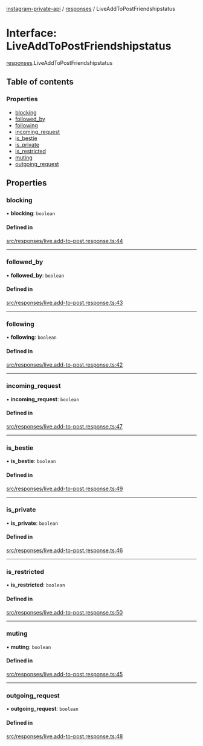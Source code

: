 [instagram-private-api](../../README.md) / [responses](../../modules/responses.md) / LiveAddToPostFriendshipstatus

# Interface: LiveAddToPostFriendshipstatus

[responses](../../modules/responses.md).LiveAddToPostFriendshipstatus

## Table of contents

### Properties

- [blocking](LiveAddToPostFriendshipstatus.md#blocking)
- [followed\_by](LiveAddToPostFriendshipstatus.md#followed_by)
- [following](LiveAddToPostFriendshipstatus.md#following)
- [incoming\_request](LiveAddToPostFriendshipstatus.md#incoming_request)
- [is\_bestie](LiveAddToPostFriendshipstatus.md#is_bestie)
- [is\_private](LiveAddToPostFriendshipstatus.md#is_private)
- [is\_restricted](LiveAddToPostFriendshipstatus.md#is_restricted)
- [muting](LiveAddToPostFriendshipstatus.md#muting)
- [outgoing\_request](LiveAddToPostFriendshipstatus.md#outgoing_request)

## Properties

### blocking

• **blocking**: `boolean`

#### Defined in

[src/responses/live.add-to-post.response.ts:44](https://github.com/Nerixyz/instagram-private-api/blob/4971f34/src/responses/live.add-to-post.response.ts#L44)

___

### followed\_by

• **followed\_by**: `boolean`

#### Defined in

[src/responses/live.add-to-post.response.ts:43](https://github.com/Nerixyz/instagram-private-api/blob/4971f34/src/responses/live.add-to-post.response.ts#L43)

___

### following

• **following**: `boolean`

#### Defined in

[src/responses/live.add-to-post.response.ts:42](https://github.com/Nerixyz/instagram-private-api/blob/4971f34/src/responses/live.add-to-post.response.ts#L42)

___

### incoming\_request

• **incoming\_request**: `boolean`

#### Defined in

[src/responses/live.add-to-post.response.ts:47](https://github.com/Nerixyz/instagram-private-api/blob/4971f34/src/responses/live.add-to-post.response.ts#L47)

___

### is\_bestie

• **is\_bestie**: `boolean`

#### Defined in

[src/responses/live.add-to-post.response.ts:49](https://github.com/Nerixyz/instagram-private-api/blob/4971f34/src/responses/live.add-to-post.response.ts#L49)

___

### is\_private

• **is\_private**: `boolean`

#### Defined in

[src/responses/live.add-to-post.response.ts:46](https://github.com/Nerixyz/instagram-private-api/blob/4971f34/src/responses/live.add-to-post.response.ts#L46)

___

### is\_restricted

• **is\_restricted**: `boolean`

#### Defined in

[src/responses/live.add-to-post.response.ts:50](https://github.com/Nerixyz/instagram-private-api/blob/4971f34/src/responses/live.add-to-post.response.ts#L50)

___

### muting

• **muting**: `boolean`

#### Defined in

[src/responses/live.add-to-post.response.ts:45](https://github.com/Nerixyz/instagram-private-api/blob/4971f34/src/responses/live.add-to-post.response.ts#L45)

___

### outgoing\_request

• **outgoing\_request**: `boolean`

#### Defined in

[src/responses/live.add-to-post.response.ts:48](https://github.com/Nerixyz/instagram-private-api/blob/4971f34/src/responses/live.add-to-post.response.ts#L48)
